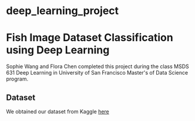 # deep_learning_project

# Fish Image Dataset Classification using Deep Learning 

Sophie Wang and Flora Chen completed this project during the class MSDS 631 Deep Learning in University of San Francisco Master's of Data Science program. 


## Dataset 
We obtained our dataset from Kaggle [here](https://www.kaggle.com/crowww/a-large-scale-fish-dataset?select=NA_Fish_Dataset)




